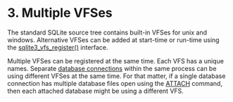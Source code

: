 # 3\. Multiple VFSes



The standard SQLite source tree contains built\-in VFSes for unix
and windows. Alternative VFSes can be
added at start\-time or run\-time using the
[sqlite3\_vfs\_register()](c3ref/vfs_find.html) interface.




Multiple VFSes can be registered at the same time.
Each VFS has a unique names.
Separate [database connections](c3ref/sqlite3.html) within the same process can be using
different VFSes at the same time. For that matter, if a single
database connection has multiple database files open using
the [ATTACH](lang_attach.html) command, then each attached database might be using a
different VFS.



